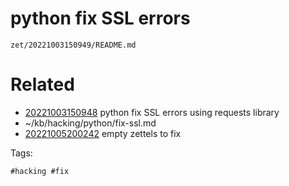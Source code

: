# python fix SSL errors

` zet/20221003150949/README.md `

# Related

- [20221003150948](/zet/20221003150948/README.md) python fix SSL errors using requests library
- ~/kb/hacking/python/fix-ssl.md
- [20221005200242](/zet/20221005200242/README.md) empty zettels to fix

Tags:

    #hacking #fix 
